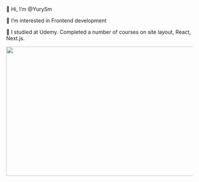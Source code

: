 👋 Hi, I’m @YurySm

👀 I’m interested in Frontend development

🌱 I studied at Udemy. Completed a number of courses on site layout, React, Next.js.

<div id="header" align="center">
  <!--- <img src="https://media.giphy.com/media/4rZA5D22301iMgrUNd/giphy.gif" width="300"/> --->
  <img src="https://media.giphy.com/media/SWoSkN6DxTszqIKEqv/giphy.gif" width="600" height="350" style="object-fit: cover;"/>
</div>

